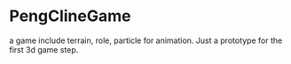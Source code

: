 PengClineGame
=============

a game include terrain, role, particle for animation. Just a prototype for the first 3d game step.
